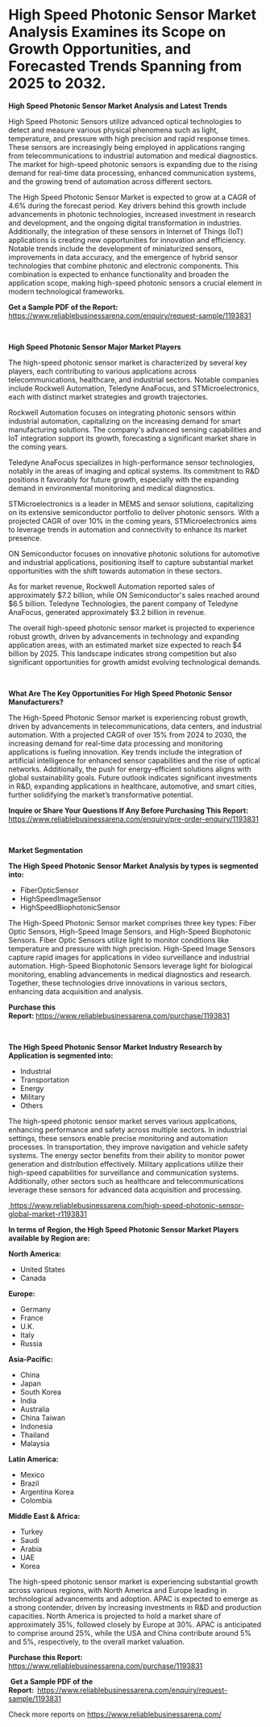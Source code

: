 <p><h1>High Speed Photonic Sensor Market Analysis Examines its Scope on Growth Opportunities, and Forecasted Trends Spanning from 2025 to 2032.</h1></p><p><strong>High Speed Photonic Sensor Market Analysis and Latest Trends</strong></p>
<p><p>High Speed Photonic Sensors utilize advanced optical technologies to detect and measure various physical phenomena such as light, temperature, and pressure with high precision and rapid response times. These sensors are increasingly being employed in applications ranging from telecommunications to industrial automation and medical diagnostics. The market for high-speed photonic sensors is expanding due to the rising demand for real-time data processing, enhanced communication systems, and the growing trend of automation across different sectors.</p><p>The High Speed Photonic Sensor Market is expected to grow at a CAGR of 4.6% during the forecast period. Key drivers behind this growth include advancements in photonic technologies, increased investment in research and development, and the ongoing digital transformation in industries. Additionally, the integration of these sensors in Internet of Things (IoT) applications is creating new opportunities for innovation and efficiency. Notable trends include the development of miniaturized sensors, improvements in data accuracy, and the emergence of hybrid sensor technologies that combine photonic and electronic components. This combination is expected to enhance functionality and broaden the application scope, making high-speed photonic sensors a crucial element in modern technological frameworks.</p></p>
<p><strong>Get a Sample PDF of the Report:&nbsp;</strong> <a href="https://www.reliablebusinessarena.com/enquiry/request-sample/1193831?utm_campaign=1950&utm_medium=2&utm_source=Github&utm_content=ia&utm_term=22032025&utm_id=high-speed-photonic-sensor">https://www.reliablebusinessarena.com/enquiry/request-sample/1193831</a></p>
<p>&nbsp;</p>
<p><strong>High Speed Photonic Sensor Major Market Players</strong></p>
<p><p>The high-speed photonic sensor market is characterized by several key players, each contributing to various applications across telecommunications, healthcare, and industrial sectors. Notable companies include Rockwell Automation, Teledyne AnaFocus, and STMicroelectronics, each with distinct market strategies and growth trajectories.</p><p>Rockwell Automation focuses on integrating photonic sensors within industrial automation, capitalizing on the increasing demand for smart manufacturing solutions. The company's advanced sensing capabilities and IoT integration support its growth, forecasting a significant market share in the coming years.</p><p>Teledyne AnaFocus specializes in high-performance sensor technologies, notably in the areas of imaging and optical systems. Its commitment to R&D positions it favorably for future growth, especially with the expanding demand in environmental monitoring and medical diagnostics.</p><p>STMicroelectronics is a leader in MEMS and sensor solutions, capitalizing on its extensive semiconductor portfolio to deliver photonic sensors. With a projected CAGR of over 10% in the coming years, STMicroelectronics aims to leverage trends in automation and connectivity to enhance its market presence.</p><p>ON Semiconductor focuses on innovative photonic solutions for automotive and industrial applications, positioning itself to capture substantial market opportunities with the shift towards automation in these sectors.</p><p>As for market revenue, Rockwell Automation reported sales of approximately $7.2 billion, while ON Semiconductor's sales reached around $6.5 billion. Teledyne Technologies, the parent company of Teledyne AnaFocus, generated approximately $3.2 billion in revenue.</p><p>The overall high-speed photonic sensor market is projected to experience robust growth, driven by advancements in technology and expanding application areas, with an estimated market size expected to reach $4 billion by 2025. This landscape indicates strong competition but also significant opportunities for growth amidst evolving technological demands.</p></p>
<p>&nbsp;</p>
<p><strong>What Are The Key Opportunities For High Speed Photonic Sensor Manufacturers?</strong></p>
<p><p>The High-Speed Photonic Sensor market is experiencing robust growth, driven by advancements in telecommunications, data centers, and industrial automation. With a projected CAGR of over 15% from 2024 to 2030, the increasing demand for real-time data processing and monitoring applications is fueling innovation. Key trends include the integration of artificial intelligence for enhanced sensor capabilities and the rise of optical networks. Additionally, the push for energy-efficient solutions aligns with global sustainability goals. Future outlook indicates significant investments in R&D, expanding applications in healthcare, automotive, and smart cities, further solidifying the market’s transformative potential.</p></p>
<p><strong>Inquire or Share Your Questions If Any Before Purchasing This Report:</strong> <a href="https://www.reliablebusinessarena.com/enquiry/pre-order-enquiry/1193831?utm_campaign=1950&utm_medium=2&utm_source=Github&utm_content=ia&utm_term=22032025&utm_id=high-speed-photonic-sensor">https://www.reliablebusinessarena.com/enquiry/pre-order-enquiry/1193831</a></p>
<p>&nbsp;</p>
<p><strong>Market Segmentation</strong></p>
<p><strong>The High Speed Photonic Sensor Market Analysis by types is segmented into:</strong></p>
<p><ul><li>FiberOpticSensor</li><li>HighSpeedImageSensor</li><li>HighSpeedBiophotonicSensor</li></ul></p>
<p><p>The High-Speed Photonic Sensor market comprises three key types: Fiber Optic Sensors, High-Speed Image Sensors, and High-Speed Biophotonic Sensors. Fiber Optic Sensors utilize light to monitor conditions like temperature and pressure with high precision. High-Speed Image Sensors capture rapid images for applications in video surveillance and industrial automation. High-Speed Biophotonic Sensors leverage light for biological monitoring, enabling advancements in medical diagnostics and research. Together, these technologies drive innovations in various sectors, enhancing data acquisition and analysis.</p></p>
<p><strong>Purchase this Report:&nbsp;</strong><a href="https://www.reliablebusinessarena.com/purchase/1193831?utm_campaign=1950&utm_medium=2&utm_source=Github&utm_content=ia&utm_term=22032025&utm_id=high-speed-photonic-sensor">https://www.reliablebusinessarena.com/purchase/1193831</a></p>
<p>&nbsp;</p>
<p><strong>The High Speed Photonic Sensor Market Industry Research by Application is segmented into:</strong></p>
<p><ul><li>Industrial</li><li>Transportation</li><li>Energy</li><li>Military</li><li>Others</li></ul></p>
<p><p>The high-speed photonic sensor market serves various applications, enhancing performance and safety across multiple sectors. In industrial settings, these sensors enable precise monitoring and automation processes. In transportation, they improve navigation and vehicle safety systems. The energy sector benefits from their ability to monitor power generation and distribution effectively. Military applications utilize their high-speed capabilities for surveillance and communication systems. Additionally, other sectors such as healthcare and telecommunications leverage these sensors for advanced data acquisition and processing.</p></p>
<p><a href="https://www.reliablebusinessarena.com/high-speed-photonic-sensor-global-market-r1193831?utm_campaign=1950&utm_medium=2&utm_source=Github&utm_content=ia&utm_term=22032025&utm_id=high-speed-photonic-sensor">&nbsp;https://www.reliablebusinessarena.com/high-speed-photonic-sensor-global-market-r1193831</a></p>
<p><strong>In terms of Region, the High Speed Photonic Sensor Market Players available by Region are:</strong></p>
<p>
    <p> <strong> North America: </strong>
        <ul>
            <li>United States</li>
            <li>Canada</li>
        </ul>
        </p> 
    <p> <strong> Europe: </strong>
        <ul>
            <li>Germany</li>
            <li>France</li>
            <li>U.K.</li>
            <li>Italy</li>
            <li>Russia</li>
        </ul>
        </p> 
    <p> <strong> Asia-Pacific: </strong>
        <ul>
            <li>China</li>
            <li>Japan</li>
            <li>South Korea</li>
            <li>India</li>
            <li>Australia</li>
            <li>China Taiwan</li>
            <li>Indonesia</li>
            <li>Thailand</li>
            <li>Malaysia</li>
        </ul>
        </p> 
    <p> <strong> Latin America: </strong>
        <ul>
            <li>Mexico</li>
            <li>Brazil</li>
            <li>Argentina Korea</li>
            <li>Colombia</li>
        </ul>
        </p> 
    <p> <strong> Middle East & Africa: </strong>
        <ul>
            <li>Turkey</li>
            <li>Saudi</li>
            <li>Arabia</li>
            <li>UAE</li>
            <li>Korea</li>
        </ul>
    </p>
    </p>
<p><p>The high-speed photonic sensor market is experiencing substantial growth across various regions, with North America and Europe leading in technological advancements and adoption. APAC is expected to emerge as a strong contender, driven by increasing investments in R&D and production capacities. North America is projected to hold a market share of approximately 35%, followed closely by Europe at 30%. APAC is anticipated to comprise around 25%, while the USA and China contribute around 5% and 5%, respectively, to the overall market valuation.</p></p>
<p><strong>Purchase this Report: </strong><a href="https://www.reliablebusinessarena.com/purchase/1193831?utm_campaign=1950&utm_medium=2&utm_source=Github&utm_content=ia&utm_term=22032025&utm_id=high-speed-photonic-sensor">https://www.reliablebusinessarena.com/purchase/1193831</a></p>
<p>&nbsp;<strong>Get a Sample PDF of the Report:&nbsp;&nbsp;</strong><a href="https://www.reliablebusinessarena.com/enquiry/request-sample/1193831?utm_campaign=1950&utm_medium=2&utm_source=Github&utm_content=ia&utm_term=22032025&utm_id=high-speed-photonic-sensor">https://www.reliablebusinessarena.com/enquiry/request-sample/1193831</a></p>
<p><strong></strong></p>
<p>Check more reports on <a href="https://www.reliablebusinessarena.com/?utm_campaign=1950&utm_medium=2&utm_source=Github&utm_content=ia&utm_term=22032025&utm_id=high-speed-photonic-sensor">https://www.reliablebusinessarena.com/</a></p>